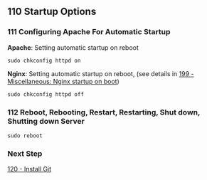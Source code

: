 ## 110 Startup Options

### 111 Configuring Apache For Automatic Startup


**Apache**: Setting automatic startup on reboot

```
sudo chkconfig httpd on
```

**Nginx**: Setting automatic startup on reboot, (see details in [199 - Miscellaneous: Nginx startup on boot](https://github.com/remomueller/documentation/blob/master/centos/199-miscellaneous.md#nginx-startup-on-boot))

```
sudo chkconfig httpd off
```

### 112 Reboot, Rebooting, Restart, Restarting, Shut down, Shutting down Server

```
sudo reboot
```

### Next Step

[120 - Install Git](https://github.com/remomueller/documentation/blob/master/centos/120-install-git.md)
